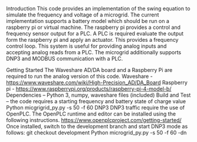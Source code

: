Introduction
This code provides an implementation of the swing equation to simulate the frequency and voltage of a microgrid. The current implementation supports a battery model which should be run on a raspberry pi or virtual machine. The raspberry pi provides a control and frequency sensor output for a PLC.  A PLC is required evaluate the output form the raspberry pi and apply an actuator. This provides a frequency control loop. This system is useful for providing analog inputs and accepting analog reads from a PLC. The microgrid additionally supports DNP3 and MODBUS communication with a PLC.

Getting Started
The Waveshare AD/DA board and a Raspberry Pi are required to run the analog version of this code. 
Waveshare - https://www.waveshare.com/wiki/High-Precision_AD/DA_Board
Raspberry pi -  https://www.raspberrypi.org/products/raspberry-pi-4-model-b/
Dependencies – Python 3, numpy, waveshare files (included)
Build and Test – the code requires a starting frequency and battery state of charge value
	Python micgrigrid_py.py -s 50 -f 60
DNP3
	DNP3 traffic require the use of OpenPLC. The OpenPLC runtime and editor can be installed using the following instructions.
	https://www.openplcproject.com/getting-started/
Once installed, switch to the development branch and start DNP3 mode as follows:
	git checkout development
	Python microgrid_py.py -s 50 -f 60 -dn

